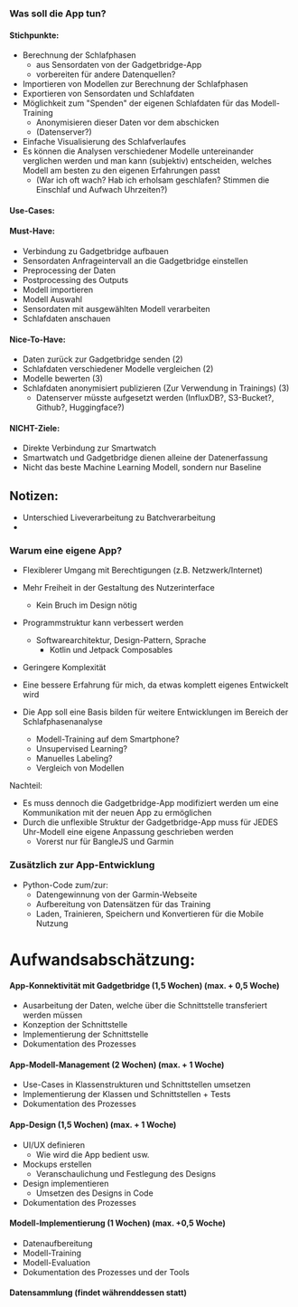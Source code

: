 
### Was soll die App tun?

#### Stichpunkte:
- Berechnung der Schlafphasen
	- aus Sensordaten von der Gadgetbridge-App
	- vorbereiten für andere Datenquellen?
- Importieren von Modellen zur Berechnung der Schlafphasen
- Exportieren von Sensordaten und Schlafdaten
- Möglichkeit zum "Spenden" der eigenen Schlafdaten für das Modell-Training
	- Anonymisieren dieser Daten vor dem abschicken
	- (Datenserver?)
- Einfache Visualisierung des Schlafverlaufes
- Es können die Analysen verschiedener Modelle untereinander verglichen werden und man kann (subjektiv) entscheiden, welches Modell am besten zu den eigenen Erfahrungen passt
	- (War ich oft wach? Hab ich erholsam geschlafen? Stimmen die Einschlaf und Aufwach Uhrzeiten?)

#### Use-Cases:
#### Must-Have:

- Verbindung zu Gadgetbridge aufbauen
- Sensordaten Anfrageintervall an die Gadgetbridge einstellen
- Preprocessing der Daten
- Postprocessing des Outputs
- Modell importieren
- Modell Auswahl
- Sensordaten mit ausgewählten Modell verarbeiten
- Schlafdaten anschauen

#### Nice-To-Have:

- Daten zurück zur Gadgetbridge senden (2)
- Schlafdaten verschiedener Modelle vergleichen (2)
- Modelle bewerten (3)
- Schlafdaten anonymisiert publizieren (Zur Verwendung in Trainings) (3)
	- Datenserver müsste aufgesetzt werden (InfluxDB?, S3-Bucket?, Github?, Huggingface?)


#### NICHT-Ziele:

- Direkte Verbindung zur Smartwatch
- Smartwatch und Gadgetbridge dienen alleine der Datenerfassung
- Nicht das beste Machine Learning Modell, sondern nur Baseline



## Notizen:
- Unterschied Liveverarbeitung zu Batchverarbeitung
- 


### Warum eine eigene App?

- Flexiblerer Umgang mit Berechtigungen (z.B. Netzwerk/Internet)
- Mehr Freiheit in der Gestaltung des Nutzerinterface
	- Kein Bruch im Design nötig
- Programmstruktur kann verbessert werden
	- Softwarearchitektur, Design-Pattern, Sprache
		- Kotlin und Jetpack Composables
- Geringere Komplexität
- Eine bessere Erfahrung für mich, da etwas komplett eigenes Entwickelt wird

- Die App soll eine Basis bilden für weitere Entwicklungen im Bereich der Schlafphasenanalyse
	- Modell-Training auf dem Smartphone?
	- Unsupervised Learning?
	- Manuelles Labeling?
	- Vergleich von Modellen


Nachteil:
- Es muss dennoch die Gadgetbridge-App modifiziert werden um eine Kommunikation mit der neuen App zu ermöglichen
- Durch die unflexible Struktur der Gadgetbridge-App muss für JEDES Uhr-Modell eine eigene Anpassung geschrieben werden
	- Vorerst nur für BangleJS und Garmin


### Zusätzlich zur App-Entwicklung

- Python-Code zum/zur:
	- Datengewinnung von der Garmin-Webseite
	- Aufbereitung von Datensätzen für das Training
	- Laden, Trainieren, Speichern und Konvertieren für die Mobile Nutzung



# Aufwandsabschätzung:

#### App-Konnektivität mit Gadgetbridge (1,5 Wochen) (max. + 0,5 Woche)
- Ausarbeitung der Daten, welche über die Schnittstelle transferiert werden müssen
- Konzeption der Schnittstelle
- Implementierung der Schnittstelle
- Dokumentation des Prozesses

#### App-Modell-Management (2 Wochen) (max. + 1 Woche)
- Use-Cases in Klassenstrukturen und Schnittstellen umsetzen
- Implementierung der Klassen und Schnittstellen + Tests
- Dokumentation des Prozesses

#### App-Design (1,5 Wochen) (max. + 1 Woche)
- UI/UX definieren
	- Wie wird die App bedient usw.
- Mockups erstellen
	- Veranschaulichung und Festlegung des Designs
- Design implementieren
	- Umsetzen des Designs in Code
- Dokumentation des Prozesses

#### Modell-Implementierung (1 Wochen) (max. +0,5 Woche)
- Datenaufbereitung
- Modell-Training
- Modell-Evaluation
- Dokumentation des Prozesses und der Tools

#### Datensammlung (findet währenddessen statt)